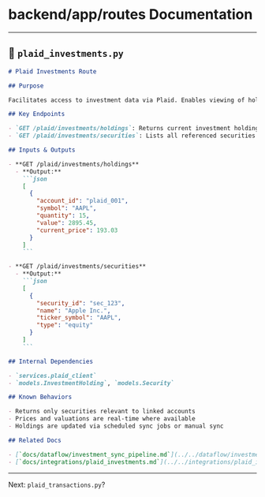 # backend/app/routes Documentation

---

## 📘 `plaid_investments.py`

````markdown
# Plaid Investments Route

## Purpose

Facilitates access to investment data via Plaid. Enables viewing of holdings, securities, and current portfolio performance synced from financial institutions.

## Key Endpoints

- `GET /plaid/investments/holdings`: Returns current investment holdings.
- `GET /plaid/investments/securities`: Lists all referenced securities.

## Inputs & Outputs

- **GET /plaid/investments/holdings**
  - **Output:**
    ```json
    [
      {
        "account_id": "plaid_001",
        "symbol": "AAPL",
        "quantity": 15,
        "value": 2895.45,
        "current_price": 193.03
      }
    ]
    ```

- **GET /plaid/investments/securities**
  - **Output:**
    ```json
    [
      {
        "security_id": "sec_123",
        "name": "Apple Inc.",
        "ticker_symbol": "AAPL",
        "type": "equity"
      }
    ]
    ```

## Internal Dependencies

- `services.plaid_client`
- `models.InvestmentHolding`, `models.Security`

## Known Behaviors

- Returns only securities relevant to linked accounts
- Prices and valuations are real-time where available
- Holdings are updated via scheduled sync jobs or manual sync

## Related Docs

- [`docs/dataflow/investment_sync_pipeline.md`](../../dataflow/investment_sync_pipeline.md)
- [`docs/integrations/plaid_investments.md`](../../integrations/plaid_investments.md)
````

---

Next: `plaid_transactions.py`?
